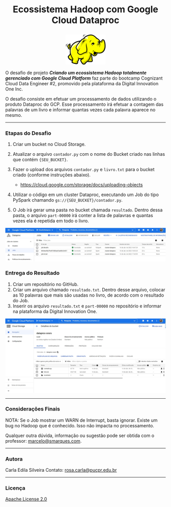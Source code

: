 # <p align="center">Ecossistema Hadoop com Google Cloud Dataproc</p>

<p align="center"><img src="https://github.com/rosacarla/Dio-desafio-dataproc/blob/main/images/Hadoop-1280x959.png" width="125"></p>

O desafio de projeto __*Criando um ecossistema Hadoop totalmente gerenciado com Google Cloud Platform*__ faz parte do bootcamp Cognizant Cloud Data Engineer #2, promovido pela plataforma da Digital Innovation One Inc.

O desafio consiste em efetuar um processamento de dados utilizando o produto Dataproc do GCP. Esse processamento irá efetuar a contagem das palavras de um livro e informar quantas vezes cada palavra aparece no mesmo.

---

### Etapas do Desafio

1. Criar um bucket no Cloud Storage.
2. Atualizar o arquivo ```contador.py``` com o nome do Bucket criado nas linhas que contém ```{SEU_BUCKET}```.
3. Fazer o upload dos arquivos ```contador.py``` e ```livro.txt``` para o bucket criado (conforme instruções abaixo).
    - https://cloud.google.com/storage/docs/uploading-objects

4. Utilizar o código em um cluster Dataproc, executando um Job do tipo PySpark chamando ```gs://{SEU_BUCKET}/contador.py```.
5. O Job irá gerar uma pasta no bucket chamada ```resultado```. Dentro dessa pasta, o arquivo ```part-00000``` irá conter a lista de palavras e quantas vezes ela é repetida em todo o livro.

<p align="center"><img src="https://github.com/rosacarla/Dio-desafio-dataproc/blob/main/images/jobs-cluster-dataproc.jpg" width="750"></p>

### Entrega do Resultado

1. Criar um repositório no GitHub.
2. Criar um arquivo chamado ```resultado.txt```. Dentro desse arquivo, colocar as 10 palavras que mais são usadas no livro, de acordo com o resultado do Job.
3. Inserir os arquivo ```resultado.txt``` e ```part-00000``` no repositório e informar na plataforma da Digital Innovation One.

<p align="center"><img src="https://github.com/rosacarla/Dio-desafio-dataproc/blob/main/images/bucket-dataproc-cesrs.jpg" width="750"></p>

---

### Considerações Finais

NOTA: Se o Job mostrar um WARN de Interrupt, basta ignorar. Existe um bug no Hadoop que é conhecido. Isso não impacta no processamento.

Qualquer outra dúvida, informação ou sugestão pode ser obtida com o professor: marcelo@smarques.com.

---

### Autora
Carla Edila Silveira
Contato: rosa.carla@pucpr.edu.br

---

### Licença
[Apache License 2.0](https://choosealicense.com/licenses/apache-2.0/) 
